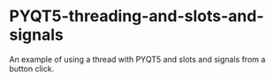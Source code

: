 # PYQT5-threading-and-slots-and-signals
An example of using a thread with PYQT5 and slots and signals from a button click.

